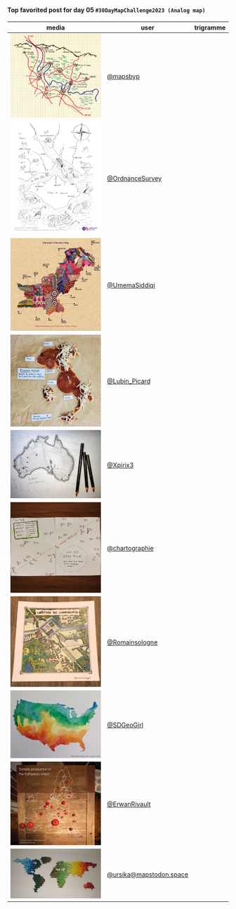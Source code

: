 #### Top favorited post for day 05 `#30DayMapChallenge2023 (Analog map)`

| media | user | trigramme |
|-------|------|-----------|
|![image](../uploads/79e0401ba92af01fba576f2a896c558d/image.png)|[@mapsbyp](https://twitter.com/mapsbyp/status/1721145887336845342)|  |
|![image](../uploads/f1ae86963b0f0c2641765c5e7879b9ad/image.png)|[@OrdnanceSurvey](https://twitter.com/OrdnanceSurvey/status/1721149877462204624)|  |
|![image](../uploads/ce538bf3994f7704cecf6cdd80bb7318/image.png)|[@UmemaSiddiqi](https://twitter.com/UmemaSiddiqi/status/1721137066925572155)|  |
|![image](../uploads/c15f9b3b538193b1917551a20797bc27/image.png)|[@Lubin_Picard](https://twitter.com/Lubin_Picard/status/1721074877309038638)|  |
|![image](../uploads/c9fd7227778fdd922b4fb62c36388b88/image.png)|[@Xpirix3](https://twitter.com/Xpirix3/status/1721221361585033644)|  |
|![image](../uploads/105747101dd90c65d985c20a9be6814a/image.png)|[@chartographie](https://twitter.com/chartographie/status/1721431534568427963)|  |
|![image](../uploads/8373368d7792e4036cfe0d2fe0bd45c5/image.png)|[@Romainsologne](https://twitter.com/Romainsologne/status/1721299073691447330)|  |
|![image](../uploads/80a04f343da1ca4c04b32b2f3a79f55b/image.png)|[@SDGeoGirl](https://twitter.com/SDGeoGirl/status/1721275178314080714)|  |
|![image](../uploads/245787e3b157af347423a73876119a64/image.png)|[@ErwanRivault](https://twitter.com/ErwanRivault/status/1721275486687433026)|  |
|![image](../uploads/df75d9e3b4e25361863b42451179c57d/image.png)|[@ursika@mapstodon.space](https://mastodon.tetaneutral.net/@ursika@mapstodon.space/111357374562586786)|  |
